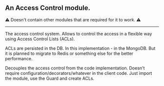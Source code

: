An Access Control module.
-------------------------

:warning: Doesn't contain other modules that are required for it to work. :warning:

---

The access control system.
Allows to control the access in a flexible way
using Access Control Lists (ACLs).

ACLs are persisted in the DB. In this implementation - in the MongoDB.
But it is planned to migrate to Redis or something else for the better performance.

Decouples the access control from the code implementation.
Doesn't require configuration/decorators/whatever in the client code.
Just import the module, use the Guard and create ACLs.


